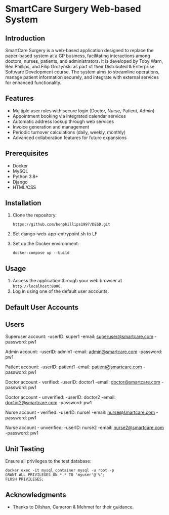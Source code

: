 # SmartCare Surgery Web-based System

## Introduction
SmartCare Surgery is a web-based application designed to replace the paper-based system at a GP business, facilitating interactions among doctors, nurses, patients, and administrators. It is developed by Toby Warn, Ben Phillips, and Filip Orczynski as part of their Distributed & Enterprise Software Development course. The system aims to streamline operations, manage patient information securely, and integrate with external services for enhanced functionality.

## Features
- Multiple user roles with secure login (Doctor, Nurse, Patient, Admin)
- Appointment booking via integrated calendar services
- Automatic address lookup through web services
- Invoice generation and management
- Periodic turnover calculations (daily, weekly, monthly)
- Advanced collaboration features for future expansions

## Prerequisites
- Docker
- MySQL
- Python 3.8+
- Django
- HTML/CSS

## Installation

1. Clone the repository:
   ```
   https://github.com/benphillips1997/DESD.git
   ```
2. Set django-web-app-entrypoint.sh to LF

3. Set up the Docker environment:
   ```
   docker-compose up --build
   ```

## Usage

1. Access the application through your web browser at `http://localhost:8000`.
2. Log in using one of the default user accounts.

## Default User Accounts

## Users

Superuser account:
    -userID: super1
    -email: superuser@smartcare.com
    -password: pw1

Admin account:
    -userID: admin1
    -email: admin@smartcare.com
    -password: pw1

Patient account:
    -userID: patient1
    -email: patient@smartcare.com
    -password: pw1

Doctor account - verified:
    -userID: doctor1
    -email: doctor@smartcare.com
    -password: pw1

Doctor account - unverified:
    -userID: doctor2
    -email: doctor2@smartcare.com
    -password: pw1

Nurse account - verified:
    -userID: nurse1
    -email: nurse@smartcare.com
    -password: pw1

Nurse account - unverified:
    -userID: nurse2
    -email: nurse2@smartcare.com
    -password: pw1


## Unit Testing

Ensure all privileges to the test database:
   ```
   docker exec -it mysql_container mysql -u root -p
   GRANT ALL PRIVILEGES ON *.* TO 'myuser'@'%';
   FLUSH PRIVILEGES;
   ```

## Acknowledgments
- Thanks to Dilshan, Cameron & Mehmet for their guidance.

